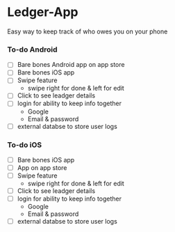 # Ledger-App
Easy way to keep track of who owes you on your phone

### To-do Android
- [ ] Bare bones Android app on app store
- [ ] Bare bones iOS app
- [ ] Swipe feature
  * swipe right for done & left for edit
- [ ] Click to see leadger details
- [ ] login for ability to keep info together
  * Google
  * Email & password
- [ ] external databse to store user logs

### To-do iOS
- [ ] Bare bones iOS app
- [ ] App on app store
- [ ] Swipe feature
  * swipe right for done & left for edit
- [ ] Click to see leadger details
- [ ] login for ability to keep info together
  * Google
  * Email & password
- [ ] external databse to store user logs
